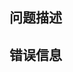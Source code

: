 
<!--
## 基本规范

- 避免直接给一个错误场景，尽量做一些简单的跟踪分析，然后描述清楚问题
- 组件问题请打开下面的链接书写重现 demo 并描述清楚重现路径题请在本仓库提交 issue
- 构建问题请提供 `package.json` 以及 `.webpackrc.js` 的内容
- 工具问题请提供实际安装的版本号、系统环境、Node.js 版本
-->

## 问题描述

<!-- 可以输入具体的步骤，区块信息，或者截图，能帮助我们更快的解决您的问题 -->

## 错误信息

<!-- 运行日志面板错误信息，错误截图，或者【帮助>切换开发者工具】日志，以及【帮助>查看运行日志】log.log 文件 -->
<!-- 项目预览：chrome console 面板错误信息 -->
